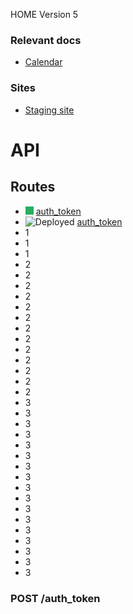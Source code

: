 HOME
Version 5

### Relevant docs

- [Calendar](calendar)

### Sites

- [Staging site](https://google.com.mx)

# API

<a name="routes_menu"></a>

## Routes

- ![Deployed](./assets/done_small.png) [auth_token](#auth-token)
- ![Deployed](../../blob/master/assets/done_small.png) [auth_token](#auth-token)
- 1
- 1
- 1
- 2
- 2
- 2
- 2
- 2
- 2
- 2
- 2
- 2
- 2
- 2
- 2
- 2
- 3
- 3
- 3
- 3
- 3
- 3
- 3
- 3
- 3
- 3
- 3
- 3
- 3
- 3
- 3
- 3
- 3


### POST /auth_token

<a name="auth-token"></a>
